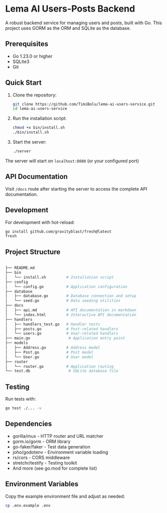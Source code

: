 

# Lema AI Users-Posts Backend

A robust backend service for managing users and posts, built with Go. This project uses GORM as the ORM and SQLite as the database.

## Prerequisites

- Go 1.23.0 or higher
- SQLite3
- Git

## Quick Start

1. Clone the repository:
   ```bash
   git clone https://github.com/TimiBolu/lema-ai-users-service.git
   cd lema-ai-users-service
   ```

2. Run the installation script:
   ```bash
   chmod +x bin/install.sh
   ./bin/install.sh
   ```

3. Start the server:
   ```bash
   ./server
   ```

The server will start on `localhost:8080` (or your configured port)

## API Documentation

Visit `/docs` route after starting the server to access the complete API documentation.

## Development

For development with hot-reload:
```bash
go install github.com/gravityblast/fresh@latest
fresh
```

## Project Structure
```bash

├── README.md
├── bin
│   └── install.sh         # Installation script
├── config
│   └── config.go          # Application configuration
├── database
│   ├── database.go        # Database connection and setup
│   └── seed.go            # Data seeding utilities
├── docs
│   ├── api.md             # API documentation in markdown
│   └── index.html         # Interactive API documentation
├── handlers
│   ├── handlers_test.go   # Handler tests
│   ├── posts.go           # Post-related handlers
│   └── users.go           # User-related handlers
├── main.go                 # Application entry point
├── models
│   ├── Address.go         # Address model
│   ├── Post.go            # Post model
│   └── User.go            # User model
├── router
│   └── router.go          # Application routing
└── test.db                 # SQLite database file
```

## Testing

Run tests with:
```bash
go test ./... -v
```

## Dependencies

- gorilla/mux - HTTP router and URL matcher
- gorm.io/gorm - ORM library
- go-faker/faker - Test data generation
- joho/godotenv - Environment variable loading
- rs/cors - CORS middleware
- stretchr/testify - Testing toolkit
- And more (see go.mod for complete list)

## Environment Variables

Copy the example environment file and adjust as needed:
```bash
cp .env.example .env
```
